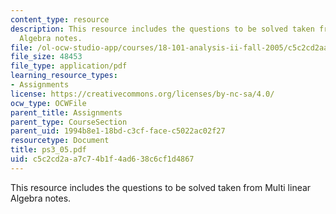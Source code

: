 ```yaml
---
content_type: resource
description: This resource includes the questions to be solved taken from Multi linear
  Algebra notes.
file: /ol-ocw-studio-app/courses/18-101-analysis-ii-fall-2005/c5c2cd2aa7c74b1f4ad638c6cf1d4867_ps3_05.pdf
file_size: 48453
file_type: application/pdf
learning_resource_types:
- Assignments
license: https://creativecommons.org/licenses/by-nc-sa/4.0/
ocw_type: OCWFile
parent_title: Assignments
parent_type: CourseSection
parent_uid: 1994b8e1-18bd-c3cf-face-c5022ac02f27
resourcetype: Document
title: ps3_05.pdf
uid: c5c2cd2a-a7c7-4b1f-4ad6-38c6cf1d4867
---
```

This resource includes the questions to be solved taken from Multi linear Algebra notes.